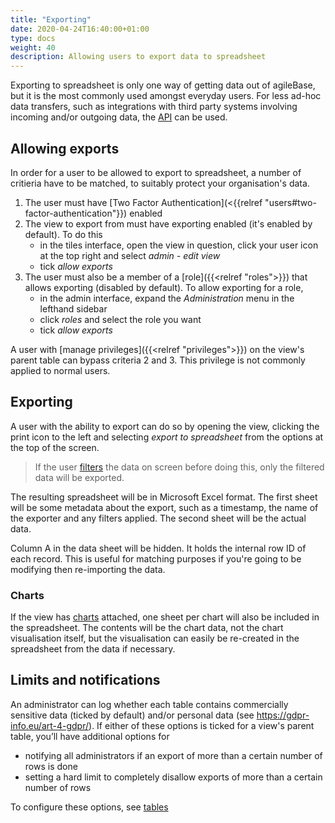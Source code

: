 ```yaml
---
title: "Exporting"
date: 2020-04-24T16:40:00+01:00
type: docs
weight: 40
description: Allowing users to export data to spreadsheet
---
```

Exporting to spreadsheet is only one way of getting data out of agileBase, but it is the most commonly used amongst everyday users. For less ad-hoc data transfers, such as integrations with third party systems involving incoming and/or outgoing data, the [API](https://todo.com) can be used.

## Allowing exports

In order for a user to be allowed to export to spreadsheet, a number of critieria have to be matched, to suitably protect your organisation's data.
1. The user must have [Two Factor Authentication](<{{relref "users#two-factor-authentication"}}) enabled
2. The view to export from must have exporting enabled (it's enabled by default). To do this
    - in the tiles interface, open the view in question, click your user icon at the top right and select _admin - edit view_
    - tick _allow exports_
3. The user must also be a member of a [role]({{<relref "roles">}}) that allows exporting (disabled by default). To allow exporting for a role,
    - in the admin interface, expand the _Administration_ menu in the lefthand sidebar
    - click _roles_ and select the role you want
    - tick _allow exports_

A user with [manage privileges]({{<relref "privileges">}}) on the view's parent table can bypass criteria 2 and 3. This privilege is not commonly applied to normal users.

## Exporting

A user with the ability to export can do so by opening the view, clicking the print icon to the left and selecting _export to spreadsheet_ from the options at the top of the screen.

> If the user [filters](https://todo.com) the data on screen before doing this, only the filtered data will be exported.

The resulting spreadsheet will be in Microsoft Excel format. The first sheet will be some metadata about the export, such as a timestamp, the name of the exporter and any filters applied. The second sheet will be the actual data.

Column A in the data sheet will be hidden. It holds the internal row ID of each record. This is useful for matching purposes if you're going to be modifying then re-importing the data.

### Charts
If the view has [charts](https://todo.com) attached, one sheet per chart will also be included in the spreadsheet. The contents will be the chart data, not the chart visualisation itself, but the visualisation can easily be re-created in the spreadsheet from the data if necessary.

## Limits and notifications
An administrator can log whether each table contains commercially sensitive data (ticked by default) and/or personal data (see https://gdpr-info.eu/art-4-gdpr/). If either of these options is ticked for a view's parent table, you’ll have additional options for
* notifying all administrators if an export of more than a certain number of rows is done
* setting a hard limit to completely disallow exports of more than a certain number of rows

To configure these options, see [tables](https://todo.com)
